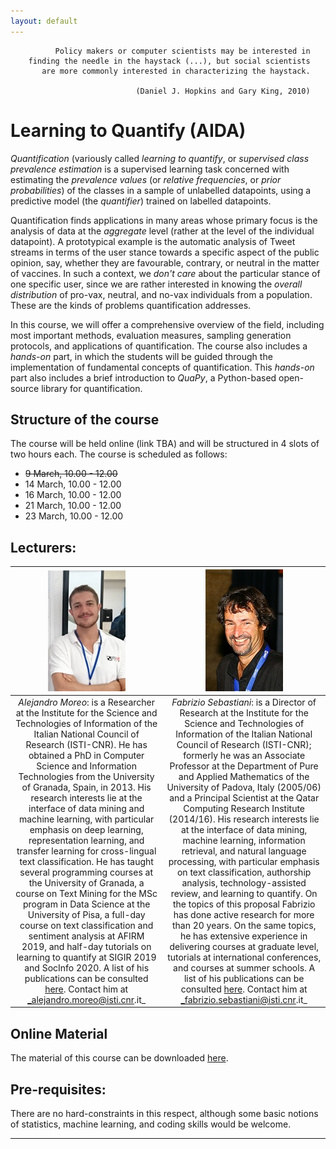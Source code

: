 ```yaml
---
layout: default
---
```


```
          Policy makers or computer scientists may be interested in
    finding the needle in the haystack (...), but social scientists
       are more commonly interested in characterizing the haystack.
  
                            (Daniel J. Hopkins and Gary King, 2010)
```

# Learning to Quantify (AIDA)

_Quantification_ (variously called _learning to
quantify_, or _supervised class prevalence estimation_ 
is a supervised learning task
concerned with estimating the _prevalence values_ (or
_relative frequencies_, or _prior probabilities_) of the
classes in a sample of unlabelled datapoints, using a predictive model
(the _quantifier_) trained on labelled datapoints.

Quantification finds applications in many areas whose primary focus is
the analysis of data at the _aggregate_ level (rather at the
level of the individual datapoint). A prototypical example is the
automatic analysis of Tweet streams in terms of the user
stance towards a specific aspect of the public opinion, say, 
whether they are favourable, contrary, or neutral in the matter
of vaccines. In such a context, we _don't care_ about the particular
stance of one specific user, since we are rather interested in 
knowing the _overall distribution_ of pro-vax, neutral, and no-vax
individuals from a population. 
These are the kinds of problems quantification addresses.

In this course, we will offer a comprehensive overview of the
field, including most important methods, evaluation measures,
sampling generation protocols, and applications of quantification.
The course also includes a _hands-on_ part, in which the students
will be guided through the implementation of fundamental concepts
of quantification. This _hands-on_ part also includes a brief 
introduction to _QuaPy_, a Python-based open-source library
for quantification.

## Structure of the course

The course will be held online (link TBA) and will be structured in 4 slots of two hours each. 
The course is scheduled as follows:

* ~~9 March, 10.00 - 12.00~~
* 14 March, 10.00 - 12.00
* 16 March, 10.00 - 12.00
* 21 March, 10.00 - 12.00
* 23 March, 10.00 - 12.00

## Lecturers:

| ![](./moreo.png ) | ![](./sebastiani.jpg) |
|:----------------:|:----------------:|
| *Alejandro Moreo*: is a Researcher at the Institute for the Science and Technologies of Information of the Italian National Council of Research (ISTI-CNR). He has obtained a PhD in Computer Science and Information Technologies from the University of Granada, Spain, in 2013.  His research interests lie at the interface of data mining and machine learning, with particular emphasis on deep learning, representation learning, and transfer learning for cross-lingual text classification. He has taught several programming courses at the University of Granada, a course on Text Mining for the MSc program in Data Science at the University of Pisa, a full-day course on text classification and sentiment analysis at AFIRM 2019, and half-day tutorials on learning to quantify at SIGIR 2019 and SocInfo 2020. A list of his publications can be consulted [here](https://goo.gl/hShSn8). Contact him at _alejandro.moreo@isti.cnr.it_ | *Fabrizio Sebastiani*: is a Director of Research at the Institute for the Science and Technologies of Information of the Italian National Council of Research (ISTI-CNR); formerly he was an Associate Professor at the Department of Pure and Applied Mathematics of the University of Padova, Italy (2005/06) and a Principal Scientist at the Qatar Computing Research Institute (2014/16). His research interests lie at the interface of data mining, machine learning, information retrieval, and natural language processing, with particular emphasis on text classification, authorship analysis, technology-assisted review, and learning to quantify. On the topics of this proposal Fabrizio has done active research for more than 20 years. On the same topics, he has extensive experience in delivering courses at graduate level, tutorials at international conferences, and courses at summer schools. A list of his publications can be consulted [here](https://goo.gl/nfxkFd). Contact him at _fabrizio.sebastiani@isti.cnr.it_ |

## Online Material

The material of this course can be downloaded [here](./AIDA_material.zip).

## Pre-requisites:

There are no hard-constraints in this respect, although some basic notions of
statistics, machine learning, and coding skills would be welcome.

* * *



